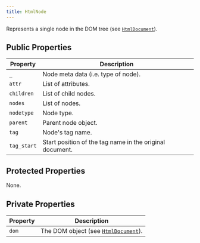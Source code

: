 ```yaml
---
title: HtmlNode
---
```


Represents a single node in the DOM tree (see [`HtmlDocument`](../HtmlDocument/)).

## Public Properties

| Property      | Description
| --------      | -----------
| `_`           | Node meta data (i.e. type of node).
| `attr`        | List of attributes.
| `children`    | List of child nodes.
| `nodes`       | List of nodes.
| `nodetype`    | Node type.
| `parent`      | Parent node object.
| `tag`         | Node's tag name.
| `tag_start`   | Start position of the tag name in the original document.

## Protected Properties

None.

## Private Properties

| Property      | Description
| --------      | -----------
| `dom`         | The DOM object (see [`HtmlDocument`](../HtmlDocument/)).